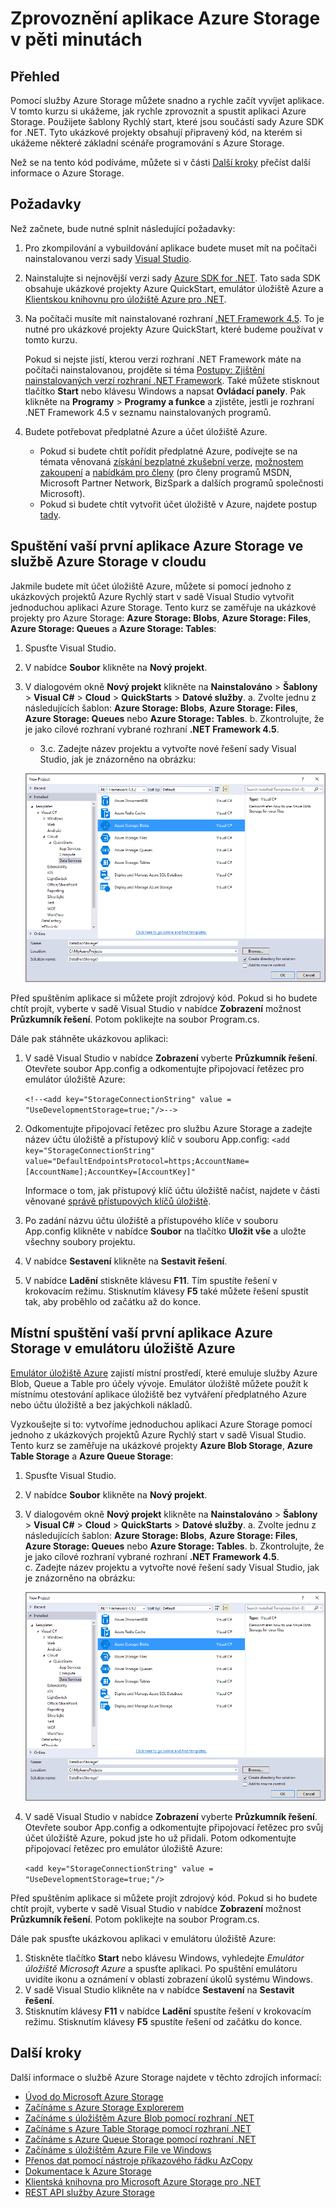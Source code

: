 <properties 
    pageTitle="Zprovoznění aplikace Azure Storage v pěti minutách | Microsoft Azure" 
    description="Ukážeme si, jak rychle začít používat Microsoft Azure Blobs, Table a Queues pomocí ukázkových projektů Rychlý start Azure Storage, sady Visual Studio a emulátoru úložiště Azure. Zprovozněte si svoji první aplikaci Azure Storage za pět minut." 
    services="storage" 
    documentationCenter=".net" 
    authors="tamram" 
    manager="carmonm" 
    editor="tysonn"/>

<tags 
    ms.service="storage" 
    ms.workload="storage" 
    ms.tgt_pltfrm="na" 
    ms.devlang="dotnet" 
    ms.topic="get-started-article" 
    ms.date="07/21/2016"
    ms.author="tamram"/>

# Zprovoznění aplikace Azure Storage v pěti minutách 

## Přehled

Pomocí služby Azure Storage můžete snadno a rychle začít vyvíjet aplikace. V tomto kurzu si ukážeme, jak rychle zprovoznit a spustit aplikaci Azure Storage. Použijete šablony Rychlý start, které jsou součástí sady Azure SDK for .NET. Tyto ukázkové projekty obsahují připravený kód, na kterém si ukážeme některé základní scénáře programování s Azure Storage. 

Než se na tento kód podíváme, můžete si v části [Další kroky](#next-steps) přečíst další informace o Azure Storage.

## Požadavky

Než začnete, bude nutné splnit následující požadavky:

1. Pro zkompilování a vybuildování aplikace budete muset mít na počítači nainstalovanou verzi sady [Visual Studio](https://www.visualstudio.com/). 

2. Nainstalujte si nejnovější verzi sady [Azure SDK for .NET](https://azure.microsoft.com/downloads/). Tato sada SDK obsahuje ukázkové projekty Azure QuickStart, emulátor úložiště Azure a [Klientskou knihovnu pro úložiště Azure pro .NET](https://msdn.microsoft.com/library/azure/dn261237.aspx).

3. Na počítači musíte mít nainstalované rozhraní [.NET Framework 4.5](http://www.microsoft.com/download/details.aspx?id=30653). To je nutné pro ukázkové projekty Azure QuickStart, které budeme používat v tomto kurzu. 

    Pokud si nejste jistí, kterou verzi rozhraní .NET Framework máte na počítači nainstalovanou, projděte si téma [Postupy: Zjištění nainstalovaných verzí rozhraní .NET Framework](https://msdn.microsoft.com/vstudio/hh925568.aspx). Také můžete stisknout tlačítko **Start** nebo klávesu Windows a napsat **Ovládací panely**. Pak klikněte na **Programy** > **Programy a funkce** a zjistěte, jestli je rozhraní .NET Framework 4.5 v seznamu nainstalovaných programů.

4. Budete potřebovat předplatné Azure a účet úložiště Azure.

    - Pokud si budete chtít pořídit předplatné Azure, podívejte se na témata věnovaná [získání bezplatné zkušební verze](https://azure.microsoft.com/pricing/free-trial/), [možnostem zakoupení](https://azure.microsoft.com/pricing/purchase-options/) a [nabídkám pro členy](https://azure.microsoft.com/pricing/member-offers/) (pro členy programů MSDN, Microsoft Partner Network, BizSpark a dalších programů společnosti Microsoft).
    - Pokud si budete chtít vytvořit účet úložiště v Azure, najdete postup [tady](storage-create-storage-account.md#create-a-storage-account).

## Spuštění vaší první aplikace Azure Storage ve službě Azure Storage v cloudu

Jakmile budete mít účet úložiště Azure, můžete si pomocí jednoho z ukázkových projektů Azure Rychlý start v sadě Visual Studio vytvořit jednoduchou aplikaci Azure Storage. Tento kurz se zaměřuje na ukázkové projekty pro Azure Storage: **Azure Storage: Blobs**, **Azure Storage: Files**, **Azure Storage: Queues** a **Azure Storage: Tables**:

1. Spusťte Visual Studio.
2. V nabídce **Soubor** klikněte na **Nový projekt**.
3. V dialogovém okně **Nový projekt** klikněte na **Nainstalováno** > **Šablony** > **Visual C#** > **Cloud** > **QuickStarts** > **Datové služby**.
    a. Zvolte jednu z následujících šablon: **Azure Storage: Blobs**, **Azure Storage: Files**, **Azure Storage: Queues** nebo **Azure Storage: Tables**.
    b. Zkontrolujte, že je jako cílové rozhraní vybrané rozhraní **.NET Framework 4.5**.
    - 3.c. Zadejte název projektu a vytvořte nové řešení sady Visual Studio, jak je znázorněno na obrázku:
    
    ![Ukázkové projekty Azure Rychlý start][Image1]

Před spuštěním aplikace si můžete projít zdrojový kód. Pokud si ho budete chtít projít, vyberte v sadě Visual Studio v nabídce **Zobrazení** možnost **Průzkumník řešení**. Potom poklikejte na soubor Program.cs. 

Dále pak stáhněte ukázkovou aplikaci:

1.  V sadě Visual Studio v nabídce **Zobrazení** vyberte **Průzkumník řešení**. Otevřete soubor App.config a odkomentujte připojovací řetězec pro emulátor úložiště Azure:

    `<!--<add key="StorageConnectionString" value = "UseDevelopmentStorage=true;"/>-->`

2.  Odkomentujte připojovací řetězec pro službu Azure Storage a zadejte název účtu úložiště a přístupový klíč v souboru App.config: `<add key="StorageConnectionString" value="DefaultEndpointsProtocol=https;AccountName=[AccountName];AccountKey=[AccountKey]"`

    Informace o tom, jak přístupový klíč účtu úložiště načíst, najdete v části věnované [správě přístupových klíčů úložiště](storage-create-storage-account.md#manage-your-storage-access-keys).

3.  Po zadání názvu účtu úložiště a přístupového klíče v souboru App.config klikněte v nabídce **Soubor** na tlačítko **Uložit vše** a uložte všechny soubory projektu.
4.  V nabídce **Sestavení** klikněte na **Sestavit řešení**.
5.  V nabídce **Ladění** stiskněte klávesu **F11**. Tím spustíte řešení v krokovacím režimu. Stisknutím klávesy **F5** také můžete řešení spustit tak, aby proběhlo od začátku až do konce.


## Místní spuštění vaší první aplikace Azure Storage v emulátoru úložiště Azure

[Emulátor úložiště Azure](storage-use-emulator.md) zajistí místní prostředí, které emuluje služby Azure Blob, Queue a Table pro účely vývoje. Emulátor úložiště můžete použít k místnímu otestování aplikace úložiště bez vytváření předplatného Azure nebo účtu úložiště a bez jakýchkoli nákladů.

Vyzkoušejte si to: vytvoříme jednoduchou aplikaci Azure Storage pomocí jednoho z ukázkových projektů Azure Rychlý start v sadě Visual Studio. Tento kurz se zaměřuje na ukázkové projekty **Azure Blob Storage**, **Azure Table Storage** a **Azure Queue Storage**:

1. Spusťte Visual Studio.
2. V nabídce **Soubor** klikněte na **Nový projekt**.
3. V dialogovém okně **Nový projekt** klikněte na **Nainstalováno** > **Šablony** > **Visual C#** > **Cloud** > **QuickStarts** > **Datové služby**.
   a. Zvolte jednu z následujících šablon: **Azure Storage: Blobs**, **Azure Storage: Files**, **Azure Storage: Queues** nebo **Azure Storage: Tables**.
   b. Zkontrolujte, že je jako cílové rozhraní vybrané rozhraní **.NET Framework 4.5**.   
    c. Zadejte název projektu a vytvořte nové řešení sady Visual Studio, jak je znázorněno na obrázku:
    
    ![Ukázkové projekty Azure Rychlý start][Image1]

4.  V sadě Visual Studio v nabídce **Zobrazení** vyberte **Průzkumník řešení**. Otevřete soubor App.config a odkomentujte připojovací řetězec pro svůj účet úložiště Azure, pokud jste ho už přidali. Potom odkomentujte připojovací řetězec pro emulátor úložiště Azure:

    `<add key="StorageConnectionString" value = "UseDevelopmentStorage=true;"/>`

Před spuštěním aplikace si můžete projít zdrojový kód. Pokud si ho budete chtít projít, vyberte v sadě Visual Studio v nabídce **Zobrazení** možnost **Průzkumník řešení**. Potom poklikejte na soubor Program.cs. 

Dále pak spusťte ukázkovou aplikaci v emulátoru úložiště Azure:

1.  Stiskněte tlačítko **Start** nebo klávesu Windows, vyhledejte *Emulátor úložiště Microsoft Azure* a spusťte aplikaci. Po spuštění emulátoru uvidíte ikonu a oznámení v oblasti zobrazení úkolů systému Windows.
2.  V sadě Visual Studio klikněte na v nabídce **Sestavení** na **Sestavit řešení**. 
3.  Stisknutím klávesy **F11** v nabídce **Ladění** spustíte řešení v krokovacím režimu. Stisknutím klávesy **F5** spustíte řešení od začátku do konce.

## Další kroky

Další informace o službě Azure Storage najdete v těchto zdrojích informací:

* [Úvod do Microsoft Azure Storage](storage-introduction.md)
* [Začínáme s Azure Storage Explorerem](../vs-azure-tools-storage-manage-with-storage-explorer.md)
* [Začínáme s úložištěm Azure Blob pomocí rozhraní .NET](storage-dotnet-how-to-use-blobs.md)
* [Začínáme s Azure Table Storage pomocí rozhraní .NET](storage-dotnet-how-to-use-tables.md)
* [Začínáme s Azure Queue Storage pomocí rozhraní .NET](storage-dotnet-how-to-use-queues.md)
* [Začínáme s úložištěm Azure File ve Windows](storage-dotnet-how-to-use-files.md)
* [Přenos dat pomocí nástroje příkazového řádku AzCopy](storage-use-azcopy.md)
* [Dokumentace k Azure Storage](https://azure.microsoft.com/documentation/services/storage/)
* [Klientská knihovna pro Microsoft Azure Storage pro .NET](https://msdn.microsoft.com/library/azure/dn261237.aspx)
* [REST API služby Azure Storage](https://msdn.microsoft.com/library/azure/dd179355.aspx)

[Image1]: ./media/storage-getting-started-guide/QuickStart.png
 



<!---HONumber=Aug16_HO4-->


